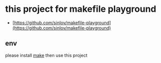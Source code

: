 # this project for makefile playground

- [https://github.com/sinlov/makefile-playground](https://github.com/sinlov/makefile-playground)

## env

please install [make](https://www.gnu.org/software/make/) then use this project
